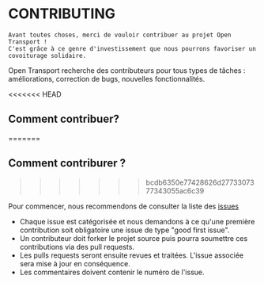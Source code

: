 # CONTRIBUTING

```
Avant toutes choses, merci de vouloir contribuer au projet Open Transport !
C'est grâce à ce genre d'investissement que nous pourrons favoriser un covoiturage solidaire.
```

Open Transport recherche des contributeurs pour tous types de tâches : améliorations, correction de bugs, nouvelles fonctionnalités.

<<<<<<< HEAD
## Comment contribuer?
=======
## Comment contriburer ?
>>>>>>> bcdb6350e77428626d2773307377343055ac6c39


Pour commencer, nous recommendons de consulter la liste des [issues](https://github.com/OpenClassrooms-Student-Center/7688581-Expert-Git-GitHub/issues)

- Chaque issue est catégorisée et nous demandons à ce qu'une première contribution soit obligatoire une issue de type "good first issue".
- Un contributeur doit forker le projet source puis pourra soumettre ces contributions via des pull requests.
- Les pulls requests seront ensuite revues et traitées. L'issue associée sera mise à jour en conséquence.
- Les commentaires doivent contenir le numéro de l'issue.
